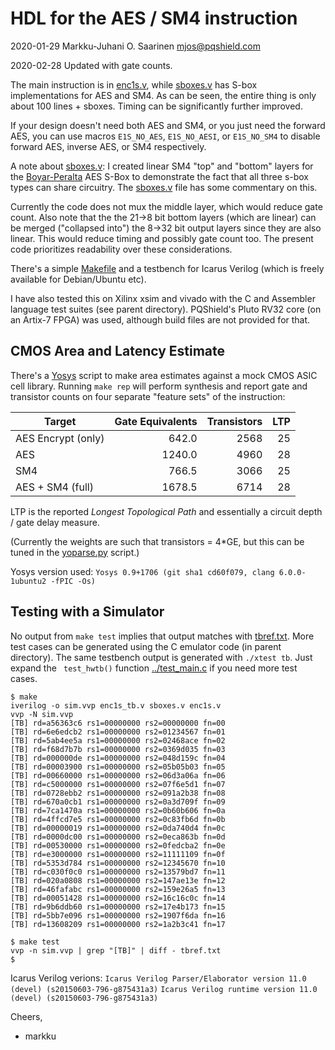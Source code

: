 # HDL for the AES / SM4 instruction 

2020-01-29  Markku-Juhani O. Saarinen <mjos@pqshield.com>

2020-02-28	Updated with gate counts.

The main instruction is in [enc1s.v](enc1s.v), while [sboxes.v](sboxes.v)
has S-box implementations for AES and SM4. As can be seen, the entire thing
is only about 100 lines + sboxes. Timing can be significantly further 
improved. 

If your design doesn't need both AES and SM4, or you just need the forward
AES, you can use macros `E1S_NO_AES`, `E1S_NO_AESI`, or `E1S_NO_SM4` to 
disable forward AES, inverse AES, or SM4 respectively.

A note about [sboxes.v](sboxes.v): I created linear SM4 "top" and "bottom" 
layers for the [Boyar-Peralta](https://eprint.iacr.org/2011/332.pdf) AES
S-Box to demonstrate the fact that all three s-box types can share circuitry.
The [sboxes.v](sboxes.v) file has some commentary on this.

Currently the code does not mux the middle layer, which would reduce gate
count. Also note that the the 21->8 bit bottom layers (which are linear) 
can be merged ("collapsed into") the 8->32 bit output layers since they are 
also linear. This would reduce timing and possibly gate count too. The
present code prioritizes readability over these considerations.

There's a simple [Makefile](Makefile) and a testbench for Icarus 
Verilog (which is freely available for Debian/Ubuntu etc). 

I have also tested this on Xilinx xsim and vivado with the C and Assembler
language test suites (see parent directory). PQShield's Pluto RV32 core 
(on an Artix-7 FPGA) was used, although build files are not provided for
that.


##	CMOS Area and Latency Estimate

There's a [Yosys](http://www.clifford.at/yosys/) script to make area
estimates against a mock CMOS ASIC cell library. Running `make rep` will
perform synthesis and report gate and transistor counts on four separate
"feature sets" of the instruction:

| **Target**           | **Gate Equivalents** | **Transistors** | **LTP** |
|----------------------|--------:|-------:|----:|
| AES Encrypt (only)   |  642.0  |  2568  |  25 |
| AES                  | 1240.0  |  4960  |  28 |
| SM4                  |  766.5  |  3066  |  25 |
| AES + SM4 (full)     | 1678.5  |  6714  |  28 |

LTP is the reported *Longest Topological Path* and essentially a circuit
depth / gate delay measure.

(Currently the weights are such that transistors = 4*GE, but this can be
tuned in the [yoparse.py](yoparse.py) script.)

Yosys version used: 
`Yosys 0.9+1706 (git sha1 cd60f079, clang 6.0.0-1ubuntu2 -fPIC -Os)`


##	Testing with a Simulator

No output from `make test` implies that output matches with 
[tbref.txt](tbref.txt). More test cases can be generated using the 
C emulator code (in parent directory). The same testbench output is
generated with `./xtest tb`. Just expand the ` test_hwtb()` function
[../test_main.c](../test_main.c) if you need more test cases.

```console
$ make
iverilog -o sim.vvp enc1s_tb.v sboxes.v enc1s.v
vvp -N sim.vvp
[TB] rd=a56363c6 rs1=00000000 rs2=00000000 fn=00
[TB] rd=6e6edcb2 rs1=00000000 rs2=01234567 fn=01
[TB] rd=5ab4ee5a rs1=00000000 rs2=02468ace fn=02
[TB] rd=f68d7b7b rs1=00000000 rs2=0369d035 fn=03
[TB] rd=000000de rs1=00000000 rs2=048d159c fn=04
[TB] rd=00003900 rs1=00000000 rs2=05b05b03 fn=05
[TB] rd=00660000 rs1=00000000 rs2=06d3a06a fn=06
[TB] rd=c5000000 rs1=00000000 rs2=07f6e5d1 fn=07
[TB] rd=0728ebb2 rs1=00000000 rs2=091a2b38 fn=08
[TB] rd=670a0cb1 rs1=00000000 rs2=0a3d709f fn=09
[TB] rd=7ca1470a rs1=00000000 rs2=0b60b606 fn=0a
[TB] rd=4ffcd7e5 rs1=00000000 rs2=0c83fb6d fn=0b
[TB] rd=00000019 rs1=00000000 rs2=0da740d4 fn=0c
[TB] rd=0000dc00 rs1=00000000 rs2=0eca863b fn=0d
[TB] rd=00530000 rs1=00000000 rs2=0fedcba2 fn=0e
[TB] rd=e3000000 rs1=00000000 rs2=11111109 fn=0f
[TB] rd=5353d784 rs1=00000000 rs2=12345670 fn=10
[TB] rd=c030f0c0 rs1=00000000 rs2=13579bd7 fn=11
[TB] rd=020a0808 rs1=00000000 rs2=147ae13e fn=12
[TB] rd=46fafabc rs1=00000000 rs2=159e26a5 fn=13
[TB] rd=00051428 rs1=00000000 rs2=16c16c0c fn=14
[TB] rd=9b6ddb60 rs1=00000000 rs2=17e4b173 fn=15
[TB] rd=5bb7e096 rs1=00000000 rs2=1907f6da fn=16
[TB] rd=13608209 rs1=00000000 rs2=1a2b3c41 fn=17

$ make test
vvp -n sim.vvp | grep "[TB]" | diff - tbref.txt
$
```

Icarus Verilog verions:
`Icarus Verilog Parser/Elaborator version 11.0 (devel) (s20150603-796-g875431a3)`
`Icarus Verilog runtime version 11.0 (devel) (s20150603-796-g875431a3)`

Cheers,
- markku

